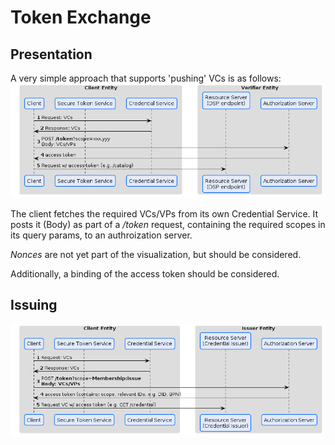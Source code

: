 # Token Exchange

## Presentation
A very simple approach that supports 'pushing' VCs is as follows:
![](auth.flow.token_exchange.png)

The client fetches the required VCs/VPs from its own Credential Service.
It posts it (Body) as part of a */token* request, containing the required scopes in its query params, to an authroization server.

*Nonces* are not yet part of the visualization, but should be considered.

Additionally, a binding of the access token should be considered.

## Issuing
![](auth.flow.token_exchange_issuer.png)

